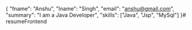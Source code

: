 {
	"fname": "Anshu",
	"lname": "Singh",
	"email": "anshu@gmail.com",
	"summary": "I am a Java Developer",
	"skills": ["Java", "Jsp", "MySql"]
}#   r e s u m e F r o n t e n d  
 